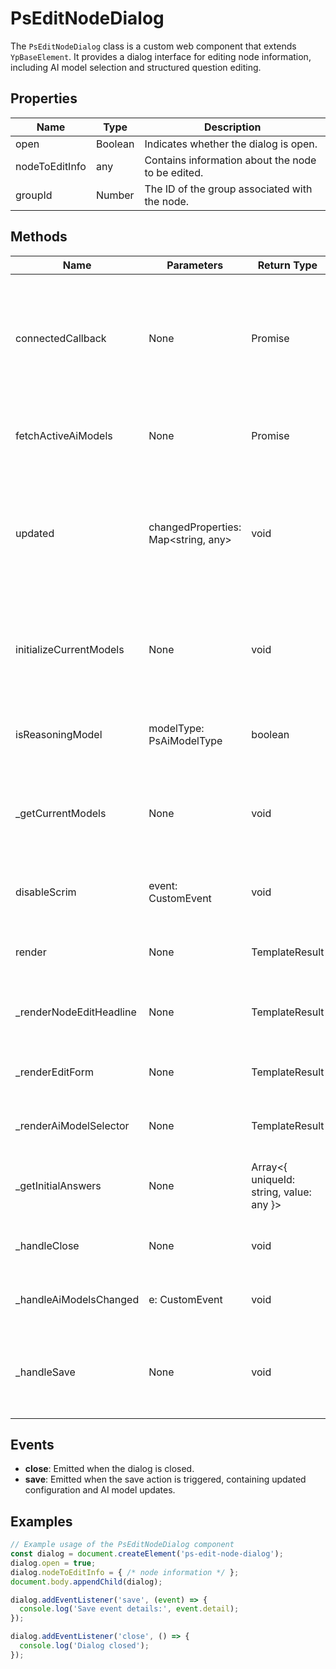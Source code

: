 # PsEditNodeDialog

The `PsEditNodeDialog` class is a custom web component that extends `YpBaseElement`. It provides a dialog interface for editing node information, including AI model selection and structured question editing.

## Properties

| Name            | Type   | Description                                                                 |
|-----------------|--------|-----------------------------------------------------------------------------|
| open            | Boolean | Indicates whether the dialog is open.                                      |
| nodeToEditInfo  | any    | Contains information about the node to be edited.                           |
| groupId         | Number | The ID of the group associated with the node.                               |

## Methods

| Name                     | Parameters                          | Return Type | Description                                                                 |
|--------------------------|-------------------------------------|-------------|-----------------------------------------------------------------------------|
| connectedCallback        | None                                | Promise<void> | Lifecycle method called when the element is added to the document. Fetches active AI models. |
| fetchActiveAiModels      | None                                | Promise<void> | Fetches active AI models from the server API.                               |
| updated                  | changedProperties: Map<string, any> | void        | Lifecycle method called when properties change. Initializes current models if dialog is opened. |
| initializeCurrentModels  | None                                | void        | Initializes current AI and reasoning models based on node information.      |
| isReasoningModel         | modelType: PsAiModelType            | boolean     | Determines if a model type is a reasoning model.                            |
| _getCurrentModels        | None                                | void        | Retrieves current AI and reasoning models from node information.            |
| disableScrim             | event: CustomEvent                  | void        | Disables the scrim (background overlay) for the dialog.                     |
| render                   | None                                | TemplateResult | Renders the dialog's HTML template.                                         |
| _renderNodeEditHeadline  | None                                | TemplateResult | Renders the headline section of the node edit dialog.                       |
| _renderEditForm          | None                                | TemplateResult | Renders the form for editing node information.                              |
| _renderAiModelSelector   | None                                | TemplateResult | Renders the AI model selector component.                                    |
| _getInitialAnswers       | None                                | Array<{ uniqueId: string, value: any }> | Retrieves initial answers for structured questions.                         |
| _handleClose             | None                                | void        | Handles the close event for the dialog.                                     |
| _handleAiModelsChanged   | e: CustomEvent                      | void        | Handles changes to selected AI models.                                      |
| _handleSave              | None                                | void        | Handles the save event, dispatching updated configuration and model updates. |

## Events

- **close**: Emitted when the dialog is closed.
- **save**: Emitted when the save action is triggered, containing updated configuration and AI model updates.

## Examples

```typescript
// Example usage of the PsEditNodeDialog component
const dialog = document.createElement('ps-edit-node-dialog');
dialog.open = true;
dialog.nodeToEditInfo = { /* node information */ };
document.body.appendChild(dialog);

dialog.addEventListener('save', (event) => {
  console.log('Save event details:', event.detail);
});

dialog.addEventListener('close', () => {
  console.log('Dialog closed');
});
```